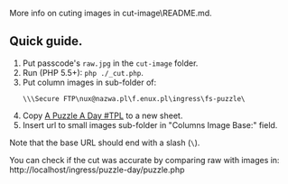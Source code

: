 More info on cuting images in cut-image\README.md.

## Quick guide.

1. Put passcode's `raw.jpg` in the `cut-image` folder.
2. Run (PHP 5.5+): `php ./_cut.php`.
3. Put column images in sub-folder of:
	```
	\\\Secure FTP\nux@nazwa.pl\f.enux.pl\ingress\fs-puzzle\
	```
4. Copy [A Puzzle A Day #TPL](https://docs.google.com/spreadsheets/d/1Js5tlD7yPFcJAPxgboq4IcakCWzjpl3JQyeEFeXnObc/edit#gid=1760313402) to a new sheet.
5. Insert url to small images sub-folder in "Columns Image Base:" field.

Note that the base URL should end with a slash (`\`).

You can check if the cut was accurate by comparing raw with images in:
http://localhost/ingress/puzzle-day/puzzle.php
